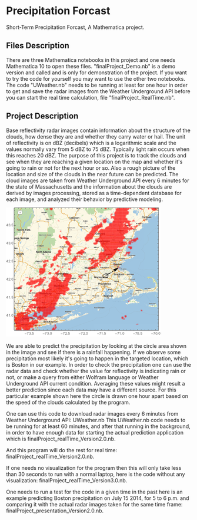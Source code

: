 Precipitation Forcast
=============

Short-Term Precipitation Forcast, A Mathematica project.

## Files Description

There are three Mathematica notebooks in this project and one needs Mathematica 10 to open these files. "finalProject_Demo.nb" is a demo version and called and is only for demonstration of the project. If you want to try the code for yourself you may want to use the other two notebooks. The code "UWeather.nb" needs to be running at least for one hour in order to get and save the radar images from the Weather Underground API before you can start the real time calculation, file "finalProject_RealTime.nb".

## Project Description

Base reflectivity radar images contain information about the structure of the clouds, how dense they are and whether they carry water or hail. The unit of reflectivity is on dBZ (decibels) which is a logarithmic scale and the values normally vary from 5 dBZ to 75 dBZ. Typically light rain occurs when this reaches 20 dBZ. The purpose of this project is to track the clouds and see when they are reaching a given location on the map and whether it's going to rain or not for the next hour or so. Also a rough picture of the location and size of the clouds in the near future can be predicted. The cloud images are taken from Weather Underground API every 6 minutes for the state of Massachusetts and the information about the clouds are derived by images processing, stored as a time-dependent database for each image, and analyzed their behavior by predictive modeling. 

![Alt text](https://github.com/soltaniehha/precipitation/blob/master/files/sample.png "A snapshot of the project!")

We are able to predict the precipitation by looking at the circle area shown in the image and see if there is a rainfall happening. If we observe some precipitation most likely it's going to happen in the targeted location, which is Boston in our example. In order to check the precipitation one can use the radar data and check whether the value for reflectivity is indicating rain or not, or make a query from either Wolfram language or Weather Underground API current condition. Averaging these values might result a better prediction since each data may have a different source. For this particular example shown here the circle is drawn one hour apart based on the speed of the clouds calculated by the program.

One can use this code to download radar images every 6 minutes from Weather Underground API: UWeather.nb This UWeather.nb code needs to be running for at least 60 minutes, and after that running in the background, in order to have enough data for starting the actual prediction application which is finalProject_realTime_Version2.0.nb.

And this program will do the rest for real time: finalProject_realTime_Version2.0.nb.

If one needs no visualization for the program then this will only take less than 30 seconds to run with a normal laptop, here is the code without any visualization: finalProject_realTime_Version3.0.nb.

One needs to run a test for the code in a given time in the past here is an example predicting Boston precipitation on July 15 2014, for 5 to 6 p.m. and comparing it with the actual radar images taken for the same time frame: finalProject_presentation_Version2.0.nb.
